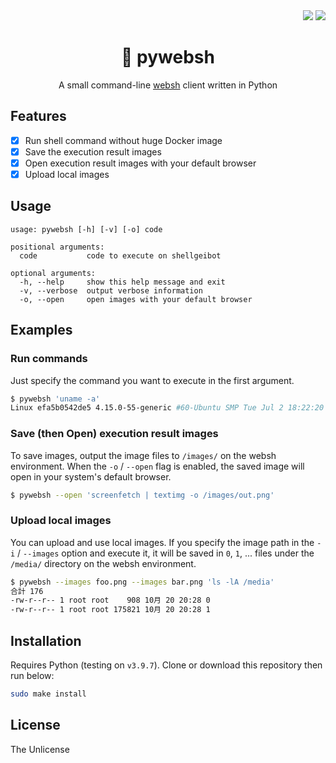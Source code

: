 <div align="right">
    <img src="https://img.shields.io/static/v1?label=Language&message=Python&color=blue&style=flat-square"/>
    <a href="./LICENSE"><img src="https://img.shields.io/static/v1?label=License&message=Unlicense&color=darkgray&style=flat-square"/></a>
</div>

<div align="center"><h1>🐍 pywebsh</h1></div>

<div align="center">
    
A small command-line [websh](https://github.com/jiro4989/websh) client written in Python

</div>

## Features

- [x] Run shell command without huge Docker image
- [x] Save the execution result images
- [x] Open execution result images with your default browser
- [x] Upload local images

## Usage

```
usage: pywebsh [-h] [-v] [-o] code

positional arguments:
  code           code to execute on shellgeibot

optional arguments:
  -h, --help     show this help message and exit
  -v, --verbose  output verbose information
  -o, --open     open images with your default browser
```

## Examples

### Run commands

Just specify the command you want to execute in the first argument.

```bash
$ pywebsh 'uname -a'
Linux efa5b0542de5 4.15.0-55-generic #60-Ubuntu SMP Tue Jul 2 18:22:20 UTC 2019 x86_64 x86_64 x86_64 GNU/Linux
```

### Save (then Open) execution result images

To save images, output the image files to `/images/` on the websh environment. When the `-o` / `--open` flag is enabled, the saved image will open in your system's default browser.

```bash
$ pywebsh --open 'screenfetch | textimg -o /images/out.png'
```

### Upload local images

You can upload and use local images. If you specify the image path in the `-i` / `--images` option and execute it, it will be saved in `0`, `1`, ... files under the `/media/` directory on the websh environment.

```bash
$ pywebsh --images foo.png --images bar.png 'ls -lA /media'
合計 176
-rw-r--r-- 1 root root    908 10月 20 20:28 0
-rw-r--r-- 1 root root 175821 10月 20 20:28 1
```

## Installation

Requires Python (testing on `v3.9.7`). Clone or download this repository then run below:

```bash
sudo make install
```

## License

The Unlicense
